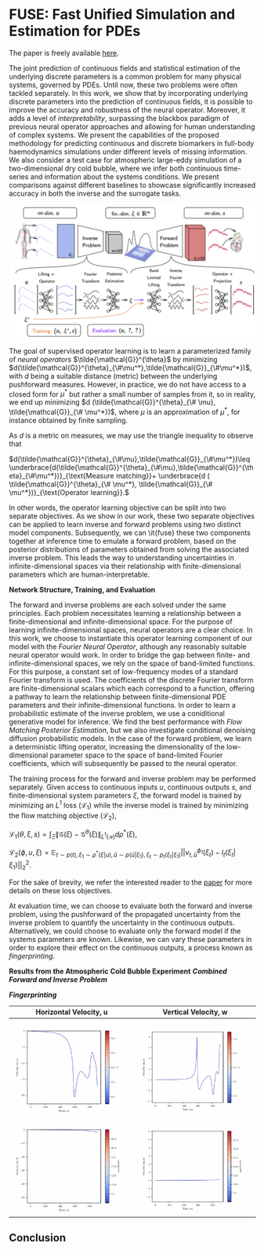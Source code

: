 # FUSE: Fast Unified Simulation and Estimation for PDEs

The paper is freely available [here](https://arxiv.org/pdf/2405.14558).

The joint prediction of continuous fields and statistical estimation of the underlying discrete parameters is a common problem for many physical systems, governed by PDEs. Until now, these two problems were often tackled separately. In this work, we show that by incorporating underlying discrete parameters into the prediction of continuous fields, it is possible to improve the accuracy and robustness of the neural operator. Moreover, it adds a level of *interpretability*, surpassing the blackbox paradigm of previous neural operator approaches and allowing for human understanding of complex systems. We present the capabilities of the proposed methodology for predicting continuous and discrete biomarkers in full-body haemodynamics simulations under different levels of missing information. We also consider a test case for atmospheric large-eddy simulation of a two-dimensional dry cold bubble, where we infer both continuous time-series and information about the systems conditions. We present comparisons against different baselines to showcase significantly increased accuracy in both the inverse and the surrogate tasks.

![](images/FUSE_diagram.png)


The goal of supervised operator learning is to learn a parameterized family of *neural operators* $`\tilde{\mathcal{G}}^{\theta}`$ by minimizing $`d(\tilde{\mathcal{G}}^{\theta}_{\#\mu^*},\tilde{\mathcal{G}}_{\#\mu^*})`$, with $d$ being a suitable distance (metric) between the underlying pushforward measures. However, in practice, we do not have access to a closed form for $`\mu^*`$ but rather a small number of samples from it, so in reality, we end up minimizing $`d (\tilde{\mathcal{G}}^{\theta}_{\# \mu}, \tilde{\mathcal{G}}_{\# \mu^*})`$, where $\mu$ is an approximation of $`\mu^*`$, for instance obtained by finite sampling. 

As $d$ is a metric on measures, we may use the triangle inequality to observe that 

$`d(\tilde{\mathcal{G}}^{\theta}_{\#\mu},\tilde{\mathcal{G}}_{\#\mu^*})\leq \underbrace{d(\tilde{\mathcal{G}}^{\theta}_{\#\mu},\tilde{\mathcal{G}}^{\theta}_{\#\mu^*})}_{\text{Measure matching}}+ \underbrace{d ( \tilde{\mathcal{G}}^{\theta}_{\# \mu^*}, \tilde{\mathcal{G}}_{\# \mu^*})}_{\text{Operator learning}}.`$

In other words, the operator learning objective can be split into two separate objectives. As we show in our work, these two separate objectives can be applied to learn inverse and forward problems using two distinct model components. Subsequently, we can \it{fuse} these two components together at inference time to emulate a forward problem, based on the posterior distributions of parameters obtained from solving the associated inverse problem. This leads the way to understanding uncertainties in infinite-dimensional spaces via their relationship with finite-dimensional parameters which are human-interpretable. 

**Network Structure, Training, and Evaluation**

The forward and inverse problems are each solved under the same principles. Each problem necessitates learning a relationship between a finite-dimensional and infinite-dimensional space. For the purpose of learning infinite-dimensional spaces, neural operators are a clear choice. In this work, we choose to instantiate this operator learning component of our model with the *Fourier Neural Operator*, although any reasonably suitable neural operator would work. In order to bridge the gap between finite- and infinite-dimensional spaces, we rely on the space of band-limited functions. For this purpose, a constant set of low-frequency modes of a standard Fourier transform is used. The coefficients of the discrete Fourier transform are finite-dimensional scalars which each correspond to a function, offering a pathway to learn the relationship between finite-dimensional PDE parameters and their infinite-dimensional functions. In order to learn a probabilistic estimate of the inverse problem, we use a coniditional generative model for inference. We find the best performance with *Flow Matching Posterior Estimation*, but we also investigate conditional denoising diffusion probabilistic models. In the case of the forward problem, we learn a deterministic lifting operator, increasing the dimensionality of the low-dimensional parameter space to the space of band-limited Fourier coefficients, which will subsequently be passed to the neural operator. 

The training process for the forward and inverse problem may be performed separately. Given access to continuous inputs $u$, continuous outputs $s$, and finite-dimensional system parameters $\xi$, the forward model is trained by minimizing an $L^1$ loss ($\mathcal{L}_1$) while the inverse model is trained by minimizing the flow matching objective ($\mathcal{L}_2$),

$`\mathcal{L}_1(\theta, \xi, s) =   \int_{\Xi} \| \mathcal{G}(\xi) - \mathcal{G}^{\theta}(\xi)\|_{L^1(\mathcal{Y})} d \rho^*(\xi),`$

$`\mathcal{L}_2(\phi, u, \xi) = \mathbb{E}_{t\sim p(t), \xi_1 \sim \rho^*(\xi | u), \hat{u} \sim p(\hat{u}|\xi_1), \xi_t \sim p_t(\xi_t| \xi_1)}||v^{\phi_1}_{t, \hat{u}}(\xi_t) - l_t(\xi_t|\xi_1)||_2^2.`$

For the sake of brevity, we refer the interested reader to the [paper](https://arxiv.org/pdf/2405.14558) for more details on these loss objectives.

At evaluation time, we can choose to evaluate both the forward and inverse problem, using the pushforward of the propagated uncertainty from the inverse problem to quantify the uncertainty in the continuous outputs. Alternatively, we could choose to evaluate only the forward model if the systems parameters are known. Likewise, we can vary these parameters in order to explore their effect on the continuous outputs, a process known as *fingerprinting*.

**Results from the Atmospheric Cold Bubble Experiment**
***Combined Forward and Inverse Problem***

***Fingerprinting***

| Horizontal Velocity, u  | Vertical Velocity, w  |
|:-------------:|:-------------:|
| ![Animation 1](images/u_zc.gif) | ![Animation 2](images/w_zc.gif) |
| ![Animation 1](images/u_amplitude.gif) | ![Animation 2](images/w_amplitude.gif) |

## Conclusion


